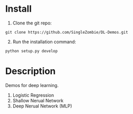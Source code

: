 # Install

1. Clone the git repo:

```shell
git clone https://github.com/SingleZombie/DL-Demos.git
```

2. Run the installation command:
```shell
python setup.py develop
```
# Description

Demos for deep learning.
1. Logistic Regression
2. Shallow Nerual Network
3. Deep Nerual Network (MLP)
